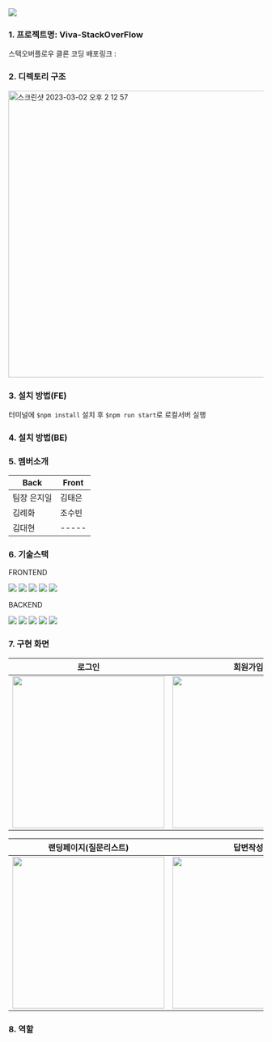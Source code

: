 <img src="https://capsule-render.vercel.app/api?type=waving&color=auto&height=200&section=header&text=Viva-StackOverFlow&fontSize=90" />

### 1. 프로젝트명: Viva-StackOverFlow
스택오버플로우 클론 코딩
배포링크 : 


### 2. 디렉토리 구조

<img width="567" alt="스크린샷 2023-03-02 오후 2 12 57" src="https://user-images.githubusercontent.com/115081038/222337101-4803f536-26b2-47c0-bda4-529929ba14e5.png">


### 3. 설치 방법(FE)

터미널에 `$npm install` 설치 후
`$npm run start`로 로컬서버 실행

### 4. 설치 방법(BE)



### 5. 멤버소개

|Back|Front|
|-----|-----|
|팀장 은지일|김태은|
|김례화|조수빈|
|김대현|-----|


### 6. 기술스택

FRONTEND
<div>
	<img src="https://img.shields.io/badge/React-61DAFB?style=flat&logo=React&logoColor=white" />
	<img src="https://img.shields.io/badge/StyledComponent-DB7093?style=flat&logo=StyledComponent&logoColor=white" />
	<img src="https://img.shields.io/badge/Axios-5A29E4?style=flat&logo=Axios&logoColor=white" />
	<img src="https://img.shields.io/badge/Prettier-F7B93E?style=flat&logo=Prettier&logoColor=white" />
	<img src="https://img.shields.io/badge/ESLint-4B32C3?style=flat&logo=ESLint&logoColor=white" />
</div>

BACKEND
<div>
	<img src="https://img.shields.io/badge/React-61DAFB?style=flat&logo=React&logoColor=white" />
	<img src="https://img.shields.io/badge/StyledComponent-DB7093?style=flat&logo=StyledComponent&logoColor=white" />
	<img src="https://img.shields.io/badge/Axios-5A29E4?style=flat&logo=Axios&logoColor=white" />
	<img src="https://img.shields.io/badge/Prettier-F7B93E?style=flat&logo=Prettier&logoColor=white" />
	<img src="https://img.shields.io/badge/ESLint-4B32C3?style=flat&logo=ESLint&logoColor=white" />
</div>


### 7. 구현 화면

|로그인|회원가입|
|-----|-----|
|<img width="300px" src="https://user-images.githubusercontent.com/77859683/222396083-d032310c-a8dc-4978-b59c-17a68e820459.JPG"/>|<img width="300px" src="https://user-images.githubusercontent.com/77859683/222396399-2eab332a-b590-4d57-9abe-0d68e5e75f26.JPG"/>

|랜딩페이지(질문리스트)|답변작성|
|-----|-----|
|<img width="300px" src="https://user-images.githubusercontent.com/77859683/222396613-34d75aac-3b81-4fad-8fc9-e45675cff71c.JPG"/>|<img width="300px" src="https://user-images.githubusercontent.com/77859683/222396755-63c28755-dab6-4a16-97e5-22e2d186728e.JPG"/>


### 8. 역할
